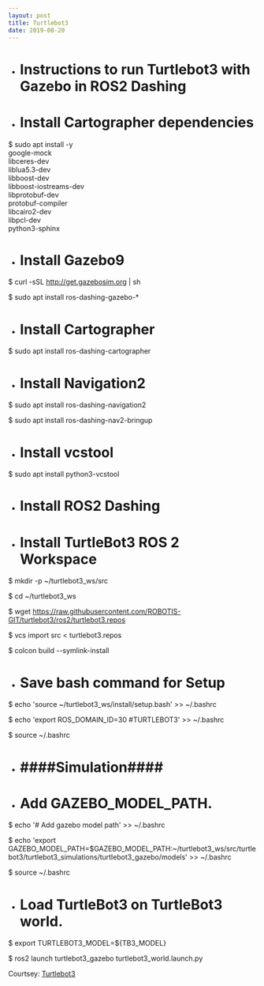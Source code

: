 ```yaml
---
layout: post
title: Turtlebot3
date: 2019-08-20
---	
```


* # **Instructions to run Turtlebot3 with Gazebo in ROS2 Dashing** 

* # Install Cartographer dependencies

$ sudo apt install -y \
    google-mock \
    libceres-dev \
    liblua5.3-dev \
    libboost-dev \
    libboost-iostreams-dev \
    libprotobuf-dev \
    protobuf-compiler \
    libcairo2-dev \
    libpcl-dev \
    python3-sphinx
    
    
* # Install Gazebo9

$ curl -sSL http://get.gazebosim.org | sh

$ sudo apt install ros-dashing-gazebo-*


* # Install Cartographer


$ sudo apt install ros-dashing-cartographer


* # Install Navigation2

$ sudo apt install ros-dashing-navigation2

$ sudo apt install ros-dashing-nav2-bringup


* # Install vcstool

$ sudo apt install python3-vcstool


* # Install ROS2 Dashing


* # Install TurtleBot3 ROS 2 Workspace

$ mkdir -p ~/turtlebot3_ws/src

$ cd ~/turtlebot3_ws

$ wget https://raw.githubusercontent.com/ROBOTIS-GIT/turtlebot3/ros2/turtlebot3.repos

$ vcs import src < turtlebot3.repos

$ colcon build --symlink-install


* # Save bash command for Setup

$ echo 'source ~/turtlebot3_ws/install/setup.bash' >> ~/.bashrc

$ echo 'export ROS_DOMAIN_ID=30 #TURTLEBOT3' >> ~/.bashrc

$ source ~/.bashrc


* # **####Simulation####**


* # Add GAZEBO_MODEL_PATH.

$ echo '# Add gazebo model path' >> ~/.bashrc

$ echo 'export GAZEBO_MODEL_PATH=$GAZEBO_MODEL_PATH:~/turtlebot3_ws/src/turtlebot3/turtlebot3_simulations/turtlebot3_gazebo/models' >> ~/.bashrc

$ source ~/.bashrc


* # Load TurtleBot3 on TurtleBot3 world.

$ export TURTLEBOT3_MODEL=${TB3_MODEL}

$ ros2 launch turtlebot3_gazebo turtlebot3_world.launch.py

Courtsey: [Turtlebot3](http://emanual.robotis.com/docs/en/platform/turtlebot3/ros2/)
